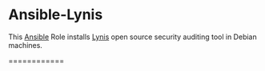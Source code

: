 Ansible-Lynis
===========

This [Ansible](http://www.ansible.com/home) Role installs [Lynis](https://cisofy.com/lynis/) open source security auditing tool in Debian machines. 

============
